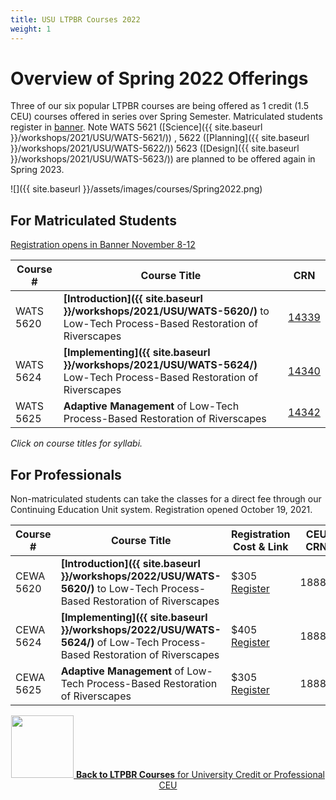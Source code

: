 ```yaml
---
title: USU LTPBR Courses 2022
weight: 1
---
```


# Overview of Spring 2022 Offerings

Three of our six popular LTPBR courses  are being offered as 1 credit (1.5 CEU) courses offered in series over Spring Semester.  Matriculated students register in [banner](http://banner.usu.edu). Note WATS 5621 ([Science]({{ site.baseurl }}/workshops/2021/USU/WATS-5621/)) , 5622 ([Planning]({{ site.baseurl }}/workshops/2021/USU/WATS-5622/)) 5623 ([Design]({{ site.baseurl }}/workshops/2021/USU/WATS-5623/)) are planned to be offered again in Spring 2023.

![]({{ site.baseurl }}/assets/images/courses/Spring2022.png)

## For Matriculated Students

[Registration opens in Banner November 8-12](https://catalog.usu.edu/content.php?catoid=12&navoid=26239&)

| Course # |  Course Title | CRN     |
|--------------------------------------------------------------------------------------------------------------------------------------------------------------|---|---|
| WATS 5620 |  **[Introduction]({{ site.baseurl }}/workshops/2021/USU/WATS-5620/)** to Low-Tech Process-Based Restoration of Riverscapes | [14339](https://ssb.banner.usu.edu/zprod/bwckschd.p_disp_detail_sched?term_in=202220&crn_in=14339)   |
| WATS 5624 | **[Implementing]({{ site.baseurl }}/workshops/2021/USU/WATS-5624/)** Low-Tech Process-Based Restoration of Riverscapes | [14340](https://ssb.banner.usu.edu/zprod/bwckschd.p_disp_detail_sched?term_in=202220&crn_in=14340)  |
| WATS 5625 | **Adaptive Management** of Low-Tech Process-Based Restoration of Riverscapes | [14342](https://ssb.banner.usu.edu/zprod/bwckschd.p_disp_detail_sched?term_in=202220&crn_in=14342) |

_Click on course titles for syllabi._

## For Professionals

Non-matriculated students can take the classes for a direct fee through our Continuing Education Unit system. Registration opened October 19, 2021.

| Course # |  Course Title | Registration Cost & Link | CEU CRN |
|--------------------------------------------------------------------------------------------------------------------------------------------------------------|---|---|---|
| CEWA 5620 |  **[Introduction]({{ site.baseurl }}/workshops/2022/USU/WATS-5620/)** to Low-Tech Process-Based Restoration of Riverscapes | $305 [Register](https://www.usu.edu/ais/ceu/register/?term=202220&crns=18884) | 18884   |
| CEWA 5624 | **[Implementing]({{ site.baseurl }}/workshops/2022/USU/WATS-5624/)** of Low-Tech Process-Based Restoration of Riverscapes | $405 [Register](https://www.usu.edu/ais/ceu/register/?term=202220&crns=18885) | 18885  |
| CEWA 5625 | **Adaptive Management** of Low-Tech Process-Based Restoration of Riverscapes | $305 [Register](https://www.usu.edu/ais/ceu/register/?term=202220&crns=18886) | 18886 |


<div align="center">
<a class=" button hollow" href="{{ site.baseurl }}/workshops/uni.html#professional-continuing-education-units"><img width="100" src="{{ site.baseurl }}/assets/images/sponsors/USU.png">  <b> Back to  LTPBR Courses</b>  for University Credit or Professional CEU  <i class="fa fa-chevron-circle-left" aria-hidden="true"></i>
  </a>
</div>



